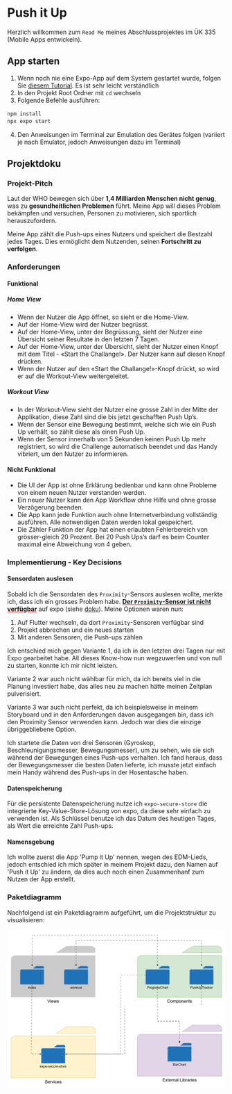 # Push it Up

Herzlich willkommen zum `Read Me` meines Abschlussprojektes im ÜK 335 (Mobile Apps entwickeln).

## App starten
1. Wenn noch nie eine Expo-App auf dem System gestartet wurde, folgen Sie [diesem Tutorial](https://docs.expo.dev/get-started/create-a-project/). Es ist sehr leicht verständlich
2. In den Projekt Root Ordner mit `cd` wechseln
3. Folgende Befehle ausführen:
```sh
npm install
npx expo start
```
4. Den Anweisungen im Terminal zur Emulation des Gerätes folgen (variiert je nach Emulator, jedoch Anweisungen dazu im Terminal)

## Projektdoku

### Projekt-Pitch
Laut der WHO bewegen sich über **1,4 Milliarden Menschen nicht genug**, was zu **gesundheitlichen Problemen** führt. Meine App will dieses Problem bekämpfen und versuchen, Personen zu motivieren, sich sportlich herauszufordern.

Meine App zählt die Push-ups eines Nutzers und speichert die Bestzahl jedes Tages. Dies ermöglicht dem Nutzenden, seinen **Fortschritt zu verfolgen**.

### Anforderungen

#### Funktional

##### Home View
- Wenn der Nutzer die App öffnet, so sieht er die Home-View.
- Auf der Home-View wird der Nutzer begrüsst.
- Auf der Home-View, unter der Begrüssung, sieht der Nutzer eine Übersicht seiner Resultate in den letzten 7 Tagen.
- Auf der Home-View, unter der Übersicht, sieht der Nutzer einen Knopf mit dem Titel - «Start the Challange!». Der Nutzer kann auf diesen Knopf drücken.
- Wenn der Nutzer auf den «Start the Challange!»-Knopf drückt, so wird er auf die Workout-View weitergeleitet.

##### Workout View
- In der Workout-View sieht der Nutzer eine grosse Zahl in der Mitte der Applikation, diese Zahl sind die bis jetzt geschafften Push Up’s.
- Wenn der Sensor eine Bewegung bestimmt, welche sich wie ein Push Up verhält, so zählt diese 
als einen Push Up.
- Wenn der Sensor innerhalb von 5 Sekunden keinen Push Up mehr registriert, so wird die 
Challenge automatisch beendet und das Handy vibriert, um den Nutzer zu informieren.

#### Nicht Funktional
- Die UI der App ist ohne Erklärung bedienbar und kann ohne Probleme von einem neuen Nutzer verstanden werden.
- Ein neuer Nutzer kann den App Workflow ohne Hilfe und ohne grosse Verzögerung beenden.
- Die App kann jede Funktion auch ohne Internetverbindung vollständig ausführen. Alle notwendigen Daten werden lokal gespeichert.
- Die Zähler Funktion der App hat einen erlaubten Fehlerbereich von grösser-gleich 20 Prozent. Bei 20 Push Ups’s darf es beim Counter maximal eine Abweichung von 4 geben.


### Implementierung - Key Decisions
#### Sensordaten auslesen
Sobald ich die Sensordaten des `Proximity`-Sensors auslesen wollte, merkte ich, dass ich ein grosses Problem habe. **<span style="text-decoration: underline; text-decoration-color: red;">Der `Proximity`-Sensor ist nicht verfügbar</span>** auf expo (siehe [doku](https://docs.expo.dev/versions/latest/sdk/sensors/)). Meine Optionen waren nun:

1. Auf Flutter wechseln, da dort `Proximity`-Sensoren verfügbar sind
2. Projekt abbrechen und ein neues starten
3. Mit anderen Sensoren, die Push-ups zählen

Ich entschied mich gegen Variante 1, da ich in den letzten drei Tagen nur mit Expo gearbeitet habe. All dieses Know-how nun wegzuwerfen und von null zu starten, konnte ich mir nicht leisten.

Variante 2 war auch nicht wählbar für mich, da ich bereits viel in die Planung investiert habe, das alles neu zu machen hätte meinen Zeitplan pulverisiert.

Variante 3 war auch nicht perfekt, da ich beispielsweise in meinem Storyboard und in den Anforderungen davon ausgegangen bin, dass ich den Proximity Sensor verwenden kann. Jedoch war dies die einzige übriggebliebene Option.

Ich startete die Daten von drei Sensoren (Gyroskop, Beschleunigungsmesser, Bewegungsmesser), um zu sehen, wie sie sich während der Bewegungen eines Push-ups verhalten. Ich fand heraus, dass der Bewegungsmesser die besten Daten lieferte, ich musste jetzt einfach mein Handy während des Push-ups in der Hosentasche haben.

#### Datenspeicherung
Für die persistente Datenspeicherung nutze ich `expo-secure-store` die integrierte Key-Value-Store-Lösung von expo, da diese sehr einfach zu verwenden ist. Als Schlüssel benutze ich das Datum des heutigen Tages, als Wert die erreichte Zahl Push-ups.

#### Namensgebung
Ich wollte zuerst die App 'Pump it Up' nennen, wegen des EDM-Lieds, jedoch entschied ich mich später in meinem Projekt dazu, den Namen auf 'Push it Up' zu ändern, da dies auch noch einen Zusammenhanf zum Nutzen der App erstellt.

### Paketdiagramm
Nachfolgend ist ein Paketdiagramm aufgeführt, um die Projektstruktur zu visualisieren:

![Paketdiagramm](/assets/images/paketdiagramm.drawio.png)